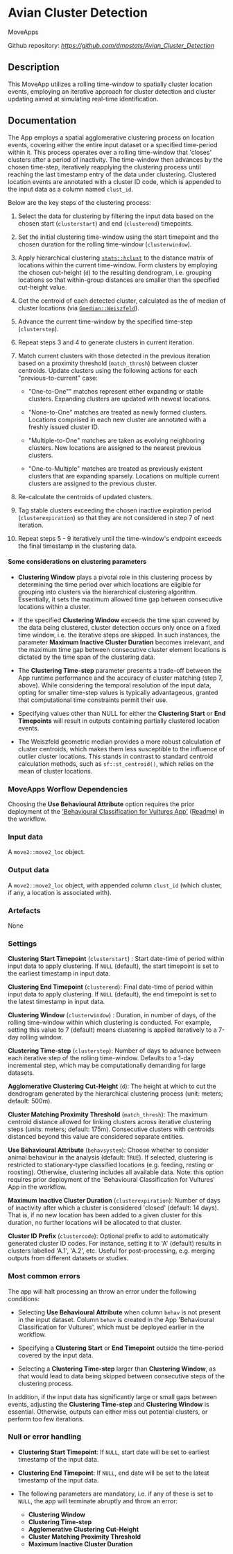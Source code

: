 # Avian Cluster Detection

MoveApps

Github repository: *https://github.com/dmpstats/Avian_Cluster_Detection*

## Description

This MoveApp utilizes a rolling time-window to spatially cluster location events, employing an iterative approach for cluster detection and cluster updating aimed at simulating real-time identification.

## Documentation

The App employs a spatial agglomerative clustering process on location events, covering either the entire input dataset or a specified time-period within it. This process operates over a rolling time-window that 'closes' clusters after a period of inactivity. The time-window then advances by the chosen time-step, iteratively reapplying the clustering process until reaching the last timestamp entry of the data under clustering. Clustered location events are annotated with a cluster ID code, which is appended to the input data as a column named `clust_id`. 

Below are the key steps of the clustering process:

1. Select the data for clustering by filtering the input data based on the chosen start (`clusterstart`) and end (`clusterend`) timepoints.

2. Set the initial clustering time-window using the start timepoint and the chosen duration for the rolling time-window (`clusterwindow`).

3. Apply hierarchical clustering [`stats::hclust`](https://rdrr.io/r/stats/hclust.html) to the distance matrix of locations within the current time-window. Form clusters by employing the chosen cut-height (`d`) to the resulting dendrogram, i.e. grouping locations so that within-group distances are smaller than the specified cut-height value.

4. Get the centroid of each detected cluster, calculated as the of median of cluster locations (via [`Gmedian::Weiszfeld`](https://rdrr.io/cran/Gmedian/man/Gmedian.html)).

5. Advance the current time-window by the specified time-step (`clusterstep`).

6. Repeat steps 3 and 4 to generate clusters in current iteration.

7. Match current clusters with those detected in the previous iteration based on a proximity threshold (`match_thresh`) between cluster centroids. Update clusters using the following actions for each "previous-to-current" case:

     - "One-to-One"" matches represent either expanding or stable clusters. Expanding clusters are updated with newest locations.
     
     - "None-to-One" matches are treated as newly formed clusters. Locations comprised in each new cluster are annotated with a freshly issued cluster ID.
     
     - "Multiple-to-One" matches are taken as evolving neighboring clusters. New locations are assigned to the nearest previous clusters.
     
     - "One-to-Multiple" matches are treated as previously existent clusters that are expanding sparsely. Locations on multiple current clusters are assigned to the previous cluster.
     
8. Re-calculate the centroids of updated clusters.

9. Tag stable clusters exceeding the chosen inactive expiration period (`clusterexpiration`) so that they are not considered in step 7 of next iteration.

10. Repeat steps 5 - 9 iteratively until the time-window's endpoint exceeds the final timestamp in the clustering data.


#### Some considerations on clustering parameters

- **Clustering Window** plays a pivotal role in this clustering process by determining the time period over which locations are eligible for grouping into clusters via the hierarchical clustering algorithm. Essentially, it sets the maximum allowed time gap between consecutive locations within a cluster.

- If the specified **Clustering Window** exceeds the time span covered by the data being clustered, cluster detection occurs only once on a fixed time window, i.e. the iterative steps are skipped. In such instances, the parameter **Maximum Inactive Cluster Duration** becomes irrelevant, and the maximum time gap between consecutive cluster element locations is dictated by the time span of the clustering data.

- The **Clustering Time-step** parameter presents a trade-off between the App runtime performance and the accuracy of cluster matching (step 7, above). While considering the temporal resolution of the input data, opting for smaller time-step values is typically advantageous, granted that computational time constraints permit their use.

- Specifying values other than NULL for either the **Clustering Start** or **End Timepoints** will result in outputs containing partially clustered location events.

- The Weiszfeld geometric median provides a more robust calculation of cluster centroids, which makes them less susceptible to the influence of outlier cluster locations. This stands in contrast to standard centroid calculation methods, such as `sf::st_centroid()`, which relies on the mean of cluster locations.


### MoveApps Worflow Dependencies

Choosing the **Use Behavioural Attribute** option requires the prior deployment of the ['Behavioural Classification for Vultures App'](https://www.moveapps.org/apps/browser/44bb2ffa-7d40-4fad-bff5-1269995ba1a2) ([Readme](https://github.com/dmpstats/Behavioural_Classification_for_Vultures)) in the workflow.


### Input data

A `move2::move2_loc` object.

### Output data

A `move2::move2_loc` object, with appended column `clust_id` (which cluster, if any, a location is associated with).

### Artefacts

None

### Settings

**Clustering Start Timepoint** (`clusterstart`) : Start date-time of period within input data to apply clustering. If `NULL` (default), the start timepoint is set to the earliest timestamp in input data.

**Clustering End Timepoint** (`clusterend`): Final date-time of period within input data to apply clustering. If `NULL` (default), the end timepoint is set to the latest timestamp in input data.

**Clustering Window** (`clusterwindow`) : Duration, in number of days, of the rolling time-window within which clustering is conducted. For example, setting this value to 7 (default) means clustering is applied iteratively to a 7-day rolling window.

**Clustering Time-step** (`clusterstep`): Number of days to advance between each iterative step of the rolling time-window. Defaults to a 1-day incremental step, which may be computationally demanding for large datasets. 

**Agglomerative Clustering Cut-Height** (`d`): The height at which to cut the dendrogram generated by the hierarchical clustering process (unit: meters; default: 500m).

**Cluster Matching Proximity Threshold** (`match_thresh`): The maximum centroid distance allowed for linking clusters across iterative clustering steps (units: meters; default: 175m). Consecutive clusters with centroids distanced beyond this value are considered separate entities.

**Use Behavioural Attribute** (`behavsystem`): Choose whether to consider animal behaviour in the analysis (default: `TRUE`). If selected, clustering is restricted to stationary-type classified locations (e.g. feeding, resting or roosting). Otherwise, clustering includes all available data. Note: this option requires prior deployment of the 'Behavioural Classification for Vultures' App in the workflow.

**Maximum Inactive Cluster Duration** (`clusterexpiration`): Number of days of inactivity after which a cluster is considered 'closed' (default: 14 days). That is, if no new location has been added to a given cluster for this duration, no further locations will be allocated to that cluster.

**Cluster ID Prefix** (`clustercode`): Optional prefix to add to automatically generated cluster ID codes. For instance, setting it to 'A' (default) results in clusters labelled 'A.1', 'A.2', etc. Useful for post-processing, e.g. merging outputs from different datasets or studies.



### Most common errors

The app will halt processing an throw an error under the following conditions:

- Selecting **Use Behavioural Attribute** when column `behav` is not present in the input dataset. Column `behav` is created in the App 'Behavioural Classification for Vultures', which must be deployed earlier in the workflow.

- Specifying a **Clustering Start** or **End Timepoint** outside the time-period covered by the input data.

- Selecting a **Clustering Time-step** larger than **Clustering Window**, as that would lead to data being skipped between consecutive steps of the clustering process.

In addition, if the input data has significantly large or small gaps between events, adjusting the **Clustering Time-step** and **Clustering Window** is essential. Otherwise, outputs can either miss out potential clusters, or perform too few iterations.


### Null or error handling

- **Clustering Start Timepoint**: If `NULL`, start date will be set to earliest timestamp of the input data.

- **Clustering End Timepoint**: If `NULL`, end date will be set to the latest timestamp of the input data.

- The following parameters are mandatory, i.e. if any of these is set to `NULL`, the app will terminate abruptly and throw an error:
  - **Clustering Window**
  - **Clustering Time-step**
  - **Agglomerative Clustering Cut-Height**
  - **Cluster Matching Proximity Threshold** 
  - **Maximum Inactive Cluster Duration** 


